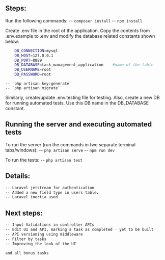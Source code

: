 ## Steps:
Run the following commands:
    -- `composer install`
    -- `npm install`

Create .env file in the root of the application. Copy the contents from .env.example to .env and modify the database related constants shown below:

```bash
    DB_CONNECTION=mysql
    DB_HOST=127.0.0.1
    DB_PORT=8889
    DB_DATABASE=task_management_application    #name of the table
    DB_USERNAME=root
    DB_PASSWORD=root
```


    -- `php artisan key:generate`
    -- `php artisan migrate`

Similarly, create/update .env.testing file for testing. Also, create a new DB for running automated tests. Use this DB name in the DB_DATABASE constant.


##  Running the server and executing automated tests
To run the server (run the commands in two separate terminal tabs/windows):
    -- `php artisan serve`
    -- `npm run dev`

To run the tests:
    -- `php artisan test`


## Details:
```bash
-- Laravel jetstream for authentication
-- Added a new field type in users table.
-- Laravel inertia used
```


## Next steps:
```bash
-- Input Validations in controller APIs
-- Edit UI and API, marking a task as completed - yet to be built
-- API versioning using middleware
-- Filter by tasks
-- Improving the look of the UI

and all bonus tasks
```